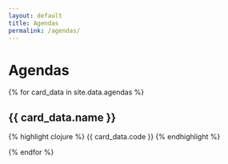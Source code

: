 ```yaml
---
layout: default
title: Agendas
permalink: /agendas/
---
```


# Agendas

{% for card_data in site.data.agendas %}

## {{ card_data.name }}

{% highlight clojure %}
{{ card_data.code }}
{% endhighlight %}

{% endfor %}
